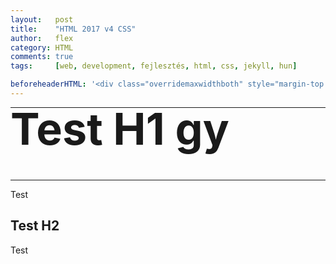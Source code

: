 ```yaml
---
layout:   post
title:    "HTML 2017 v4 CSS"
author:   flex
category: HTML
comments: true
tags:     [web, development, fejlesztés, html, css, jekyll, hun]

beforeheaderHTML: '<div class="overridemaxwidthboth" style="margin-top: -24px;"><img class="fade" id="fadeimg1" onload="document.getElementById(''fadeimg1'').style.opacity=''1''" style="" src="images/html_v4/kanape.png"></div>'
---
```


<style type="text/css">
	
	body, p, h1, h2, h3, h4, h5, img, ul, li, div, videocontainer {

		
	}

	h1 {
		font-size: 5em;
		margin-top: 0;
	}

	h2 { 
	
	}

</style>

<hr class="overridemaxwidthboth" style="margin-bottom: -.6em;">

# Test H1 gy

<hr class="overridemaxwidthboth" style="margin-top: -.6em;">

Test

## Test H2

Test